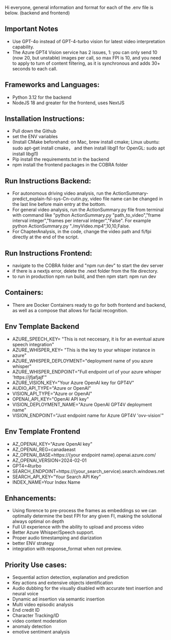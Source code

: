 Hi everyone, general information and format for each of the .env file is below. (backend and frontend)

## Important Notes
  - Use GPT-4o instead of GPT-4-turbo vision for latest video interpretation capability.
  - The Azure GPT4 Vision service has 2 issues, 1: you can only send 10 (now 20, but unstable) images per call, so max FPI is 10, and you need to apply to turn of content filtering, as it is synchronous and adds 30+ seconds to each call.

## Frameworks and Languages:
  - Python 3.12 for the backend
  - NodeJS 18 and greater for the frontend, uses NextJS

## Installation Instructions:
  - Pull down the Github
  - set the ENV variables
  - (Install CMake beforehand: on Mac, brew install cmake; Linux ubuntu: sudo apt-get install cmake， and then install libgl1 for OpenGL: sudo apt install libgl1)
  - Pip install the requirements.txt in the backend 
  - npm install the frontend packages in the COBRA folder

## Run Instructions Backend:
  - For autonomous driving video analysis, run the ActionSummary-predict_explain-fsl-sys-Cn-cutin.py, video file name can be changed in the last line before main entry at the bottom.
  - For general video analysis, run the ActionSummary.py file from terminal with command like "python ActionSummary.py "path_to_video","frame interval integer","frames per interval integer","False". For example python ActionSummary.py "./myVideo.mp4",10,10,False.
  - For ChapterAnalysis, in the code, change the video path and fi/fpi directly at the end of the script.

## Run Instructions Frontend:
  - navigate to the COBRA folder and "npm run dev" to start the dev server
  - if there is a nextjs error, delete the .next folder from the file directory.
  - to run in production npm run build, and then npm start: npm run dev

## Containers:
  - There are Docker Containers ready to go for both frontend and backend, as well as a compose that allows for facial recognition.

## Env Template Backend
  - AZURE_SPEECH_KEY= "This is not neccesary, it is for an eventual azure speech integration"
  - AZURE_WHISPER_KEY= "This is the key to your whisper instance in azure"
  - AZURE_WHISPER_DEPLOYMENT="deployment name of you azure whisper"
  - AZURE_WHISPER_ENDPOINT="Full endpoint url of your azure whisper 'https://jfjafjajf'"
  - AZURE_VISION_KEY="Your Azure OpenAI key for GPT4V"
  - AUDIO_API_TYPE="Azure or OpenAI"
  - VISION_API_TYPE="Azure or OpenAI"
  - OPENAI_API_KEY="OpenAI API key"
  - VISION_DEPLOYMENT_NAME="Azure OpenAI GPT4V deployment name"
  - VISION_ENDPOINT="Just endpoint name for Azure GPT4V 'ovv-vision'"

## Env Template Frontend
  - AZ_OPENAI_KEY="Azure OpenAI key"
  - AZ_OPENAI_REG=canadaeast
  - AZ_OPENAI_BASE=https://{your endpoint name}.openai.azure.com/
  - AZ_OPENAI_VERSION=2024-02-01
  - GPT4=4turbo
  - SEARCH_ENDPOINT=https://{your_search_service).search.windows.net
  - SEARCH_API_KEY="Your Search API Key"
  - INDEX_NAME=Your Index Name

## Enhancements:
  - Using florence to pre-process the frames as embeddings so we can optimally determine the best FPI for any given FI, making the solutional always optimal on depth
  - Full UI experience with the ability to upload and process video
  - Better Azure Whisper/Speech support.
  - Proper audio timestamping and diarization
  - better ENV strategy
  - integration with response_format when not preview.

## Priority Use cases:
  - Sequential action detection, explanation and prediction
  - Key actions and extensive objects identification
  - Audio dubbing for the visually disabled with accurate text insertion and neural voice
  - Dynamic ad insertion via semantic insertion
  - Multi video episodic analysis
  - End credit ID
  - Character Tracking/ID
  - video content moderation
  - anomaly detection
  - emotive sentiment analysis
  

  
